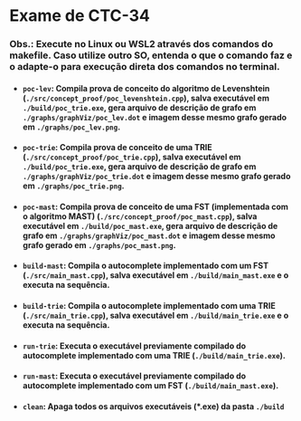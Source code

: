 # Exame de CTC-34

### Obs.: Execute no Linux ou WSL2 através dos comandos do makefile. Caso utilize outro SO, entenda o que o comando faz e o adapte-o para execução direta dos comandos no terminal.

- #### `poc-lev`: Compila prova de conceito do algoritmo de Levenshtein (`./src/concept_proof/poc_levenshtein.cpp`), salva executável em `./build/poc_trie.exe`, gera arquivo de descrição de grafo em `./graphs/graphViz/poc_lev.dot` e imagem desse mesmo grafo gerado em `./graphs/poc_lev.png`.

- #### `poc-trie`: Compila prova de conceito de uma TRIE (`./src/concept_proof/poc_trie.cpp`), salva executável em `./build/poc_trie.exe`, gera arquivo de descrição de grafo em `./graphs/graphViz/poc_trie.dot` e imagem desse mesmo grafo gerado em `./graphs/poc_trie.png`.

- #### `poc-mast`: Compila prova de conceito de uma FST (implementada com o algoritmo MAST) (`./src/concept_proof/poc_mast.cpp`), salva executável em `./build/poc_mast.exe`, gera arquivo de descrição de grafo em `./graphs/graphViz/poc_mast.dot` e imagem desse mesmo grafo gerado em `./graphs/poc_mast.png`.

- #### `build-mast`: Compila o autocomplete implementado com um FST (`./src/main_mast.cpp`), salva executável em `./build/main_mast.exe` e o executa na sequência.

- #### `build-trie`: Compila o autocomplete implementado com uma TRIE (`./src/main_trie.cpp`), salva executável em `./build/main_trie.exe` e o executa na sequência.

- #### `run-trie`: Executa o executável previamente compilado do autocomplete implementado com uma TRIE (`./build/main_trie.exe`).

- #### `run-mast`: Executa o executável previamente compilado do autocomplete implementado com um FST (`./build/main_mast.exe`).

- #### `clean`: Apaga todos os arquivos executáveis (*.exe) da pasta `./build`